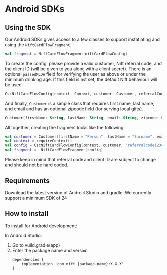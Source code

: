 # Android SDKs

## Using the SDK

Our Android SDKs gives access to a few classes to support instatiating and using the `NiftCardFlowFragment`.
```kotlin
val fragment = NiftCardFlowFragment(niftCardFlowConfig)
```

To create the config, please provide a valid customer, Nift referral code, and the client ID (will be given to you along with a client secret).
There is an optional `passedMLDA` field for verifying the user as above or under the minimum drinking age. If this field is not set, the default Nift behaviour will be used.
```kotlin
CscNiftCardFlowConfig(context: Context, customer: Customer, referralCode: String, cliendId: String, passedMLDA: Boolean? = null)
```

And finally, `Customer` is a simple class that requires first name, last name, and email and has an optional zipcode field (for serving local gifts).
```kotlin
Customer(firstName: String, lastName: String, email: String, zipcode: String? = null)
```

All together, creating the fragment looks like the following:
```kotlin
val customer = Customer(firstName = "Person", lastName = "Surname", email = "person@email.com")
val context = requireContext()
val config = CscNiftCardFlowConfig(context, customer, "referralcode1234", "12345")
val fragment =  NiftCardFlowFragment(config)
```

Please keep in mind that referral code and client ID are subject to change and should not be hard coded.

## Requirements
Download the latest version of Android Studio and gradle. We currently support a minimum SDK of 24

## How to install
To install for Android development:

In Android Studio:
1. Go to vuild.gradle(app)
2. Enter the package name and version
   ```
   dependencies {
       implementation 'com.nift.{package-name}:X.X.X'
   }
   ```
